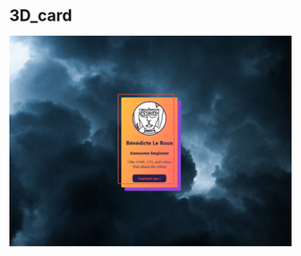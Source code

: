 # 3D_card
![alt tag](https://github.com/dynamitejetkid/3D_card/blob/499314c66717ced71ec5cb72e484988301e89547/images/Capture%20d%E2%80%99%C3%A9cran%202021-08-27%20153659.png)
